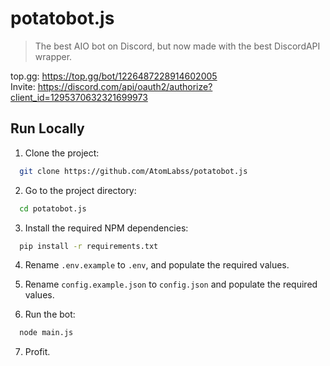 # potatobot.js
> The best AIO bot on Discord, but now made with the best DiscordAPI wrapper.

top.gg: https://top.gg/bot/1226487228914602005 \
Invite: https://discord.com/api/oauth2/authorize?client_id=1295370632321699973


## Run Locally

1. Clone the project:

```bash
  git clone https://github.com/AtomLabss/potatobot.js
```

2. Go to the project directory:

```bash
  cd potatobot.js
```

3. Install the required NPM dependencies:

```bash
  pip install -r requirements.txt
```

4. Rename `.env.example` to `.env`, and populate the required values.
5. Rename `config.example.json` to `config.json` and populate the required values.

6. Run the bot:

```bash
  node main.js
```

7. Profit.

